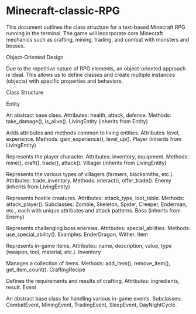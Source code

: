 # Minecraft-classic-RPG
This document outlines the class structure for a text-based Minecraft RPG running in the terminal. The game will incorporate core Minecraft mechanics such as crafting, mining, trading, and combat with monsters and bosses.

Object-Oriented Design

Due to the repetitive nature of RPG elements, an object-oriented approach is ideal. This allows us to define classes and create multiple instances (objects) with specific properties and behaviors.

Class Structure

Entity

An abstract base class.
Attributes: health, attack, defense.
Methods: take_damage(), is_alive().
LivingEntity (inherits from Entity)

Adds attributes and methods common to living entities.
Attributes: level, experience.
Methods: gain_experience(), level_up().
Player (inherits from LivingEntity)

Represents the player character.
Attributes: inventory, equipment.
Methods: mine(), craft(), trade(), attack().
Villager (inherits from LivingEntity)

Represents the various types of villagers (farmers, blacksmiths, etc.).
Attributes: trade_inventory.
Methods: interact(), offer_trade().
Enemy (inherits from LivingEntity)

Represents hostile creatures.
Attributes: attack_type, loot_table.
Methods: attack_player().
Subclasses: Zombie, Skeleton, Spider, Creeper, Enderman, etc., each with unique attributes and attack patterns.
Boss (inherits from Enemy)

Represents challenging boss enemies.
Attributes: special_abilities.
Methods: use_special_ability().
Examples: EnderDragon, Wither.
Item

Represents in-game items.
Attributes: name, description, value, type (weapon, tool, material, etc.).
Inventory

Manages a collection of items.
Methods: add_item(), remove_item(), get_item_count().
CraftingRecipe

Defines the requirements and results of crafting.
Attributes: ingredients, result.
Event

An abstract base class for handling various in-game events.
Subclasses: CombatEvent, MiningEvent, TradingEvent, SleepEvent, DayNightCycle.
